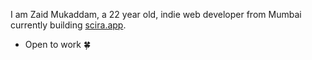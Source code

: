 I am Zaid Mukaddam, a 22 year old, indie web developer from Mumbai currently building [scira.app](https://scira.app).

- Open to work 🍀
